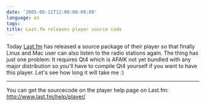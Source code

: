 ```yaml
---
date: '2005-08-11T12:00:00-00:00'
language: en
tags:
title: Last.fm releases player source code
---
```



Today <a href="http://last.fm">Last.fm</a> has released a source package of their player so that finally Linux and Mac user can also listen to the radio stations again. The thing has just one problem: It requires Qt4 which is AFAIK not yet bundled with any major distribution so you'll have to compile Qt4 yourself if you want to have this player. Let's see how long it will take me :)

-------------------------------



You can get the sourcecode on the player help page on Last.fm: <a href="http://www.last.fm/help/player/">http://www.last.fm/help/player/</a>